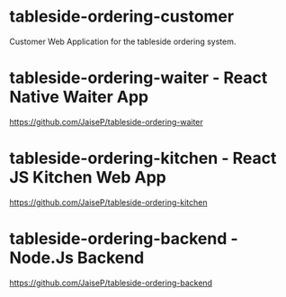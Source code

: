 # tableside-ordering-customer
Customer Web Application for the tableside ordering system.

# tableside-ordering-waiter - React Native Waiter App
https://github.com/JaiseP/tableside-ordering-waiter

# tableside-ordering-kitchen - React JS Kitchen Web App
https://github.com/JaiseP/tableside-ordering-kitchen

# tableside-ordering-backend - Node.Js Backend
https://github.com/JaiseP/tableside-ordering-backend
